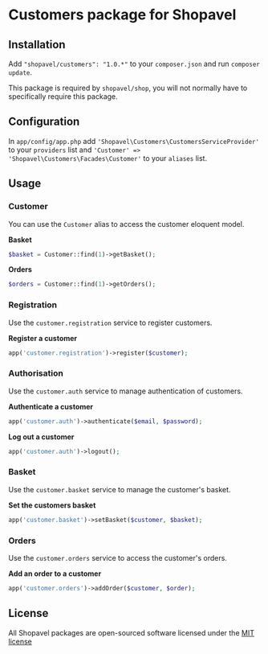 Customers package for Shopavel
==============================

Installation
------------

Add `"shopavel/customers": "1.0.*"` to your `composer.json` and run `composer update`.

This package is required by `shopavel/shop`, you will not normally have to specifically require this package.


Configuration
-------------

In `app/config/app.php` add `'Shopavel\Customers\CustomersServiceProvider'` to your `providers` list and `'Customer' => 'Shopavel\Customers\Facades\Customer'` to your `aliases` list.


Usage
-----

### Customer

You can use the `Customer` alias to access the customer eloquent model.

**Basket**

```php
$basket = Customer::find(1)->getBasket();
```

**Orders**

```php
$orders = Customer::find(1)->getOrders();
```

### Registration

Use the `customer.registration` service to register customers.

**Register a customer**

```php
app('customer.registration')->register($customer);
```

### Authorisation

Use the `customer.auth` service to manage authentication of customers.

**Authenticate a customer**

```php
app('customer.auth')->authenticate($email, $password);
```

**Log out a customer**

```php
app('customer.auth')->logout();
```

### Basket

Use the `customer.basket` service to manage the customer's basket.

**Set the customers basket**

```php
app('customer.basket')->setBasket($customer, $basket);
```

### Orders

Use the `customer.orders` service to access the customer's orders.

**Add an order to a customer**

```php
app('customer.orders')->addOrder($customer, $order);
```

License
-------

All Shopavel packages are open-sourced software licensed under the [MIT license](http://opensource.org/licenses/MIT)